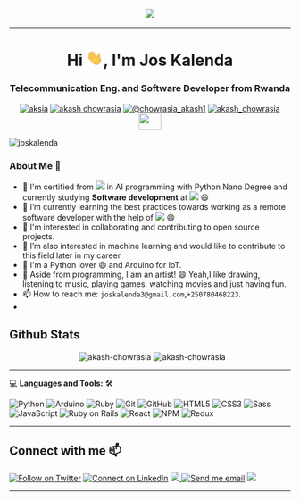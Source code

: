 <p align="center">
<!--   <img src="https://github.com/thompsonemerson/thompsonemerson/raw/master/cover-thompson.png" height="200"/> -->
  <img src="https://user-images.githubusercontent.com/77843050/141691082-39d569b6-d3b8-41f7-b7ef-2bcfc9bb685e.png" height="300"  width=auto />
</p>

<hr>
<h1 align="center">Hi <img src="https://raw.githubusercontent.com/ABSphreak/ABSphreak/master/gifs/Hi.gif" width="30px">, I'm Jos Kalenda</h1>
  
<h3 align="center">Telecommunication Eng. and Software Developer from Rwanda</h3>

<p align="center">
<a href="https://www.linkedin.com/in/jos-kalenda-908069205" target="blank"><img align="center" src="https://cdn.jsdelivr.net/npm/simple-icons@3.0.1/icons/linkedin.svg" alt="aksia" height="30" width="40" /></a>
<a href="https://web.facebook.com/freddy.fumba.7/" target="blank"><img align="center" src="https://cdn.jsdelivr.net/npm/simple-icons@3.0.1/icons/facebook.svg" alt="akash chowrasia" height="30" width="40" /></a>
<a href="https://www.hackerrank.com/barackM" target="blank"><img align="center" src="https://cdn.jsdelivr.net/npm/simple-icons@3.0.1/icons/hackerrank.svg" alt="@chowrasia_akash1" height="30" width="40" /></a>
<a href="https://twitter.com/BarackMukelenga" target="blank"><img align="center" src="https://cdn.jsdelivr.net/npm/simple-icons@3.0.1/icons/twitter.svg" alt="akash_chowrasia" height="30" width="40" /></a>
<a href = "mailto: joskalenda3@gmail.com"><img align="center" src="https://simpleicons.org/icons/gmail.svg" height="30" width="40" /></a>
</p>

<p align="left"> <img src="https://komarev.com/ghpvc/?username=joskalenda&label=Views&color=blue&style=plastic" alt="joskalenda" /></p>

### About Me :man:

- 🔭 I'm certified from ![](https://img.shields.io/badge/-Udacity-informational) in AI programming with Python Nano Degree and currently studying **Software development** at ![](https://img.shields.io/badge/-Microverse-blueviolet) 😄 
- 🌱 I’m currently learning the best practices towards working as a remote software developer with the help of ![](https://img.shields.io/badge/-Microverse-blueviolet) 😄  
- 👯 I'm interested in collaborating and contributing to open source projects.
- 👯 I’m also interested in machine learning and would like to contribute to this field later in my career.
- 👯 I'm a Python lover 😄 and Arduino for IoT.
- 🤔 Aside from programming,  I am an artist! 😄 Yeah,I like drawing, listening to music, playing games, watching movies and just having fun.
- 📫 How to reach me: `joskalenda3@gmail.com`,`+250780468223`.
- 

## **Github Stats**

<p align="center">&nbsp;
  <img align="center" src="https://github-readme-stats.vercel.app/api?username=joskalenda&show_icons=true&theme=merko" alt="akash-chowrasia" width="410" />
  
<img align="center" src="https://github-readme-stats.vercel.app/api/top-langs?username=joskalenda&show_icons=true&theme=merko&layout=compact" alt="akash-chowrasia" />
</p>

<hr>

💻 **Languages and Tools:** 🛠️<br>

![Python](https://img.shields.io/badge/-Python-000000?style=flat&logo=python&logoColor=yellow)
![Arduino](https://img.shields.io/badge/-Arduino-000000?style=flat&logo=arduino&logoColor=blue)
![Ruby](https://img.shields.io/badge/-Ruby-000000?style=flat&logo=ruby&logoColor=red)
![Git](https://img.shields.io/badge/-Git-000000?style=flat&logo=git&logoColor=red)
![GitHub](https://img.shields.io/badge/-GitHub-000000?style=flat&logo=github&logoColor=white)
![HTML5](https://img.shields.io/badge/-HTML5-000000?style=flat&logo=html5&logoColor=red)
![CSS3](https://img.shields.io/badge/-CSS3-000000?style=flat&logo=css3&logoColor=blue) 
![Sass](https://img.shields.io/badge/-Sass-000000?style=flat&logo=sass&logoColor=pink)
![JavaScript](https://img.shields.io/badge/-JavaScript-000000?style=flat&logo=javascript&logoColor=yellow)
![Ruby on Rails](https://img.shields.io/badge/-Ruby_on_Rails-000000?style=flat&logo=ruby-on-rails&logoColor=blue)
![React](https://img.shields.io/badge/-React-000000?style=flat&logo=react)
![NPM](https://img.shields.io/badge/-NPM-000000?style=flat&logo=NPM&logoColor=red)
![Redux](https://img.shields.io/badge/-Redux-000000?style=flat&logo=redux&logoColor=purple)

<hr>

<h2 align="left"><b>Connect with me</b> 📫</h2>

[![Follow on Twitter](https://img.shields.io/badge/--twitter?label=Twitter&logo=Twitter&style=social)](https://twitter.com/JosKlenda)
[![Connect on LinkedIn](https://img.shields.io/badge/--linkedin?label=LinkedIn&logo=LinkedIn&style=social)](https://www.linkedin.com/in/jos-kalenda-908069205/) 
 <a target="_blank"
    href="mailto:joskalenda3@gmail.com"><img
    src="https://img.shields.io/badge/--gmail?label=Gmail&logo=Gmail&style=social"></img>
 </a>
[![Send me email](https://img.shields.io/badge/--github?label=GitHub&logo=GitHub&style=social)](https://github.com/Joskalenda)
<a target="_blank" 
   href="https://wa.me/+250780468223"><img 
src="https://img.shields.io/badge/--whatsApp?label=WhatsApp&logo=WhatsApp&style=social"></img>
</a>
___
<br>


